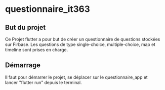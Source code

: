 # questionnaire_it363

## But du projet

Ce Projet flutter a pour but de créer un questionnaire de questions stockées sur Firbase.
Les questions de type single-choice, multiple-choice, map et timeline sont prises en charge.

## Démarrage

Il faut pour démarrer le projet, se déplacer sur le questionnaire_app et lancer "flutter run" depuis le terminal.